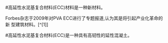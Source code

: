 

#高延性水泥基复合材料(ECC)材料是一种新材料。 

Forbes杂志于2009年对PVA ECC进行了专题报道,认为其是将引起产业化革命的新
型建筑材料。[^[1]]

#高延性水泥基复合材料(ECC)是一种具有高韧性的延性混凝土。